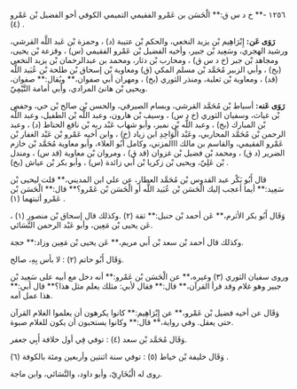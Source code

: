 ١٢٥٦ -** خ د س ق:** الْحَسَن بن عَمْرو الفقيمي التميمي الكوفي أخو الفضيل بْن عَمْرو (٤) .

**رَوَى عَن:** إِبْرَاهِيم بْن يزيد النخعي، والحكم بْن عتيبة (د) ، وحمزة بْن عَبد اللَّه القرشي، ورشيد الهجري، وسَعِيد بْن جبير، وأخيه الفضيل بْن عَمْرو الفقيمي (س) ، وقزعة بْن يحيى، ومجاهد بْن جبر (خ د س ق) ، ومحارب بْن دثار، ومحمد بن عبدالرحمان بْن يزيد النخعي (بخ) ، وأبي الزبير مُحَمَّد بْن مسلم المكي (ق) ومعاوية بْن إسحاق بْن طلحة بْن عُبَيد اللَّه (قد) ، ومعاوية بْن ثعلبة، ومنذر الثوري (بخ) ، ومهران أبي صفوان،** ويُقال:** صفوان، ويحيى بْن هانئ المرادي، وأبي أمامة التَّيْمِيّ.

**رَوَى عَنه:** أسباط بْن مُحَمَّد القرشي، وبسام الصيرفي، والحسن بْن صالح بْن حي، وحفص بْن غياث، وسفيان الثوري (خ د س) ، وسيف بْن هارون، وعبد اللَّه بْن الطفيل، وعبد اللَّه بْن المبارك (بخ) ، وعبد اللَّه بْن نمير، وأبو شهاب عَبْد ربه بْن نافع الحناط (د) ، وعبد الرحمن بْن مُحَمَّد المحاربي، وعَبْد الْوَاحِدِ ابن زياد (خ) ، وابن أخيه عَمْرو بْن عَبْد الغفار بْن عَمْرو الفقيمي، والقاسم بن مالك ااالمزني، وكامل أَبُو العلاء، وأبو معاوية مُحَمَّد بْن خازم الضرير (د ق) ، ومحمد بْن فضيل بْن غزوان (قد ق) ، ومروان بْن معاوية (قد س) ، ومندل بْن عَلِيّ، ويحيى بْن زكريا بْن أَبي زائدة (س) ، وأبو بكر بْن عياش (بخ) .

قال أَبُو بَكْر عبد القدوس بْن مُحَمَّد العطار، عن علي ابن المديني،** قلت ليحيى بْن سَعِيد:** أيما أعجب إليك الْحَسَن بْن عُبَيد اللَّه أو الْحَسَن بْن عَمْرو؟** قال:** الْحَسَن بْن عَمْرو أثبتهما (١) .

وَقَال أَبُو بكر الأثرم،** عَن أحمد بْن حنبل:** ثقة (٢) .وكذلك قال إسحاق بْن منصور (١) ، عَن يحيى بْن مَعِين، وأبو عَبْد الرحمن النَّسَائي.

وكذلك قال أحمد بْن سعد بْن أَبي مريم،** عَن يحيى بْن مَعِين وزاد:** حجة.

وَقَال أَبُو حاتم (٢) : لا بأس بِهِ، صالح.

وروى سفيان الثوري (٣) وغيره،** عن الْحَسَن بْن عَمْرو:** أنه دخل مع أبيه على سَعِيد بْن جبير وهو غلام وقد قرأ القرآن،** قال:** فقال لأبي: مثلك يعلم مثل هذا؟** قال أبي:** هذا عمل أمه.

وَقَال عن أخيه فضيل بْن عَمْرو،** عن إِبْرَاهِيم:** كانوا يكرهون أن يعلموا الغلام القرآن حتى يعقل. وفي رواية،** قال:** وكانوا يستحبون أن يكون للغلام صبوة.

وَقَال مُحَمَّد بْن سعد (٤) : توفي فِي أول خلافة أَبِي جعفر.

وَقَال خليفة بْن خياط (٥) : توفي سنة اثنتين وأربعين ومئة بالكوفة (٦) .

روى له الْبُخَارِيّ، وأبو داود، والنَّسَائي، وابن ماجة.
